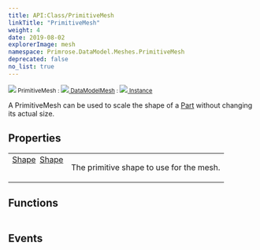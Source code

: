 ```yaml
---
title: API:Class/PrimitiveMesh
linkTitle: "PrimitiveMesh"
weight: 4
date: 2019-08-02
explorerImage: mesh
namespace: Primrose.DataModel.Meshes.PrimitiveMesh
deprecated: false
no_list: true
---
```

<small class="inheritance">
<span class="" href="/docs/api-reference/Class/PrimitiveMesh"><img src="/icons/silk/mesh.png"/>&nbsp;PrimitiveMesh</span>&nbsp;:&nbsp;<a class="" href="/docs/api-reference/Class/DataModelMesh"><img src="/icons/silk/mesh.png"/>&nbsp;DataModelMesh</a>&nbsp;:&nbsp;<a class="" href="/docs/api-reference/Class/Instance"><img src="/icons/silk/default.png"/>&nbsp;Instance</a></small>
<p class="summary">

A PrimitiveMesh can be used to scale the shape of a <a href="/docs/api-reference/Class/Part/" >Part</a> without changing its actual size.

</p>
 
## Properties
 
<table class="studiohide">
<tbody>
<tr class="function-row ">
<td style="vertical-align:top;white-space:normal;">
<div>
<a class="type" href="/docs/api-reference/Enum/Shape">Shape</a><span class="method-body" style="text-indent: -2em; padding-left: 0.5em"><a class="name" href="Shape">Shape</a></span></td>
<td style="vertical-align:top;white-space:normal;">
<p>
The primitive shape to use for the mesh.
</p></td>
</tr>

</tbody>
</table>
 
## Functions
 
<table class="studiohide">
<tbody>
</tbody>
</table>
 
## Events
 
<table class="studiohide">
<tbody>
</tbody>
</table>
<b>
</b>
<div class="inheritors">
<ul class="root">
</ul>
</div>
